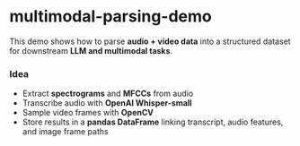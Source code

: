 # multimodal-parsing-demo

This demo shows how to parse **audio + video data** into a structured dataset for downstream **LLM and multimodal tasks**.

### Idea
- Extract **spectrograms** and **MFCCs** from audio 
- Transcribe audio with **OpenAI Whisper-small**
- Sample video frames with **OpenCV**
- Store results in a **pandas DataFrame** linking transcript, audio features, and image frame paths
